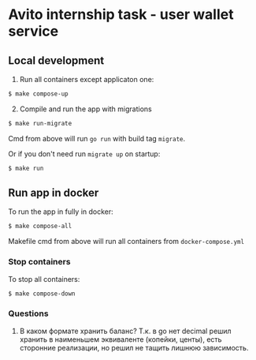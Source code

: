 # Avito internship task - user wallet service

## Local development
1. Run all containers except applicaton one:
```sh
$ make compose-up
```

2. Compile and run the app with migrations
```sh
$ make run-migrate
```
Cmd from above will run `go run` with build tag `migrate`.

Or if you don't need run `migrate up` on startup:
```sh
$ make run
```

## Run app in docker
To run the app in fully in docker:
```sh
$ make compose-all
```
Makefile cmd from above will run all containers from `docker-compose.yml`

### Stop containers
To stop all containers:
```sh
$ make compose-down
```

### Questions
1. В каком формате хранить баланс? 
Т.к. в go нет decimal решил хранить в наименьшем эквиваленте  (копейки, центы), есть сторонние реализации, но решил не тащить лишнюю зависимость.